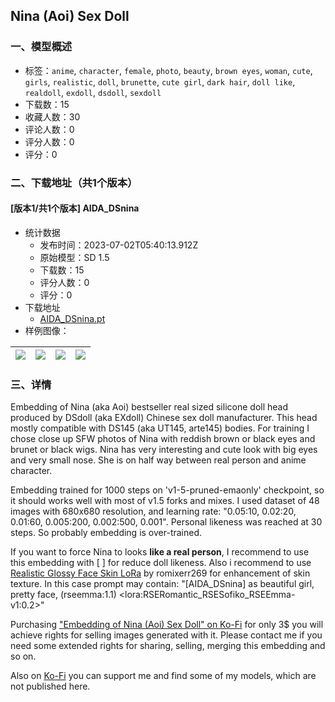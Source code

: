 ## Nina (Aoi) Sex Doll
### 一、模型概述

- 标签：`anime`, `character`, `female`, `photo`, `beauty`, `brown eyes`, `woman`, `cute`, `girls`, `realistic`, `doll`, `brunette`, `cute girl`, `dark hair`, `doll like`, `realdoll`, `exdoll`, `dsdoll`, `sexdoll`
- 下载数：15
- 收藏人数：30
- 评论人数：0
- 评分人数：0
- 评分：0

### 二、下载地址（共1个版本）

#### [版本1/共1个版本] AIDA_DSnina

- 统计数据
  - 发布时间：2023-07-02T05:40:13.912Z
  - 原始模型：SD 1.5
  - 下载数：15
  - 评分人数：0
  - 评分：0
- 下载地址
  - [AIDA_DSnina.pt](https://civitai.com/api/download/models/108416)
- 样例图像：

| <img src="https://image.civitai.com/xG1nkqKTMzGDvpLrqFT7WA/f28d5614-f51b-4110-8901-63faeee7e6ff/width=450/1379275.jpeg" /> | <img src="https://image.civitai.com/xG1nkqKTMzGDvpLrqFT7WA/307a304b-f974-4073-adb8-8ac613741d6c/width=450/1379447.jpeg" /> | <img src="https://image.civitai.com/xG1nkqKTMzGDvpLrqFT7WA/db44374d-58a9-456d-9efe-659b9ffe17f3/width=450/1379451.jpeg" /> | <img src="https://image.civitai.com/xG1nkqKTMzGDvpLrqFT7WA/990b1eac-80a3-4aae-8a8c-bfcdb643102b/width=450/1379475.jpeg" /> |
| ---- | ---- | ---- | ---- |


### 三、详情
<p>Embedding of Nina (aka Aoi) bestseller real sized silicone doll head produced by DSdoll (aka EXdoll) Chinese sex doll manufacturer. This head mostly compatible with DS145 (aka UT145, arte145) bodies. For training I chose close up SFW photos of Nina with reddish brown or black eyes and brunet or black wigs. Nina has very interesting and cute look with big eyes and very small nose. She is on half way between real person and anime character.</p><p></p><p>Embedding trained for 1000 steps on 'v1-5-pruned-emaonly' checkpoint, so it should works well with most of v1.5 forks and mixes. I used dataset of 48 images with 680x680 resolution, and learning rate: "0.05:10, 0.02:20, 0.01:60, 0.005:200, 0.002:500, 0.001". Personal likeness was reached at 30 steps. So probably embedding is over-trained.</p><p></p><p>If you want to force Nina to looks <strong>like a real person</strong>, I recommend to use this embedding with [ ] for reduce doll likeness. Also i recommend to use <a target="_blank" rel="ugc" href="https://civitai.com/models/25214/realistic-glossy-face-skin-3-in-1">Realistic Glossy Face Skin LoRa</a> by romixerr269 for enhancement of skin texture. In this case prompt may contain: "[AIDA_DSnina] as beautiful girl, pretty face, (rseemma:1.1) &lt;lora:RSERomantic_RSESofiko_RSEEmma-v1:0.2&gt;"</p><p></p><p>Purchasing <a rel="ugc" href="https://www.buymeacoffee.com/AIdollagency/e/147949?from_page=extras">"Embedding of Nina (Aoi) Sex Doll" on Ko-Fi</a> for only 3$ you will achieve rights for selling images generated with it. Please contact me if you need some extended rights for sharing, selling, merging this embedding and so on.</p><p>Also on <a target="_blank" rel="ugc" href="https://bmc.link/AIdollagency">Ko-Fi</a> you can support me and find some of my models, which are not published here.</p>